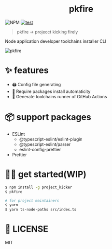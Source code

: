   <h1 align="center">pkfire</h1>

![NPM](https://img.shields.io/npm/l/project_kicker?style=flat-square)
[![test](https://github.com/huequica/project_kicker/actions/workflows/jest.yaml/badge.svg)](https://github.com/huequica/project_kicker/actions/workflows/jest.yaml)

> pkfire -> projecct kicking firely

Node application developer toolchains installer CLI

![pkfire](https://user-images.githubusercontent.com/40014236/169387347-02a5bf2f-006c-4d2e-b9e5-06ffc8415448.gif)

# ✨ features 

- 🖨️ Config file generating
- 💼 Require packages install automaticity
- 👷 Generate toolchains runner of GitHub Actions

# 📦️ support packages

- ESLint
  - @typescript-eslint/eslint-plugin
  - @typescript-eslint/parser
  - eslint-config-prettier
- Prettier

# 🧑‍💻 get started(WIP)

```bash
$ npm install -g project_kicker
$ pkfire
```

```bash
# for project maintainers
$ yarn
$ yarn ts-node-paths src/index.ts
```

# 📄 LICENSE

MIT
